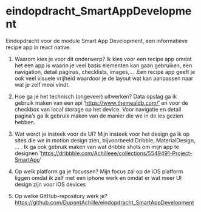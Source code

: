 # eindopdracht_SmartAppDevelopment

Eindopdracht voor de module Smart App Development, een informatieve recipe app in react native.

1. Waarom kies je voor dit onderwerp?
   Ik kies voor een recipe app omdat het een app is waarin je veel basis elementen kan gaan gebruiken, een navigation, detail paginas, checklists, images,… .Een recipe app geeft je ook veel visuele vrijheid waardoor je de layout wat kan aanpassen naar wat je zelf mooi vindt.

2. Hoe ga je het technisch (ongeveer) uitwerken?
   Data opslag ga ik gebruik maken van een api ‘https://www.themealdb.com/’ en voor de checkbox van local storage op het device. Voor navigatie en detail pagina’s ga ik gebruik maken van de manier die we in de les gezien hebben.

3. Wat wordt je insteek voor de UI?
   Mijn insteek voor het design ga ik op sites die we in motion design zien, bijvoorbeeld Dribble, MaterialDesign, … .
   Ik ga ook gebruik maken van wat dribble shots om mijn app te designen 'https://dribbble.com/Achilleee/collections/5549491-Project-SmartApp'

4. Op welk platform ga je focussen?
   Mijn focus zal op de iOS platform liggen omdat ik zelf met een iphone werk en omdat er wat meer UI design zijn voor iOS devices

5. Op welke GitHub-repository werk je?
   https://github.com/DupontAchille/eindopdracht_SmartAppDevelopment
